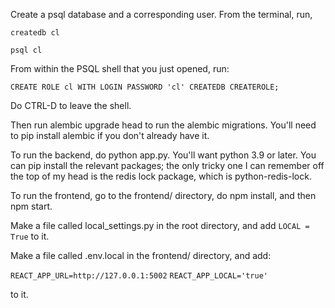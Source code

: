 Create a psql database and a corresponding user. From the terminal, run,

`createdb cl`

`psql cl`

From within the PSQL shell that you just opened, run:

`CREATE ROLE cl WITH LOGIN PASSWORD 'cl' CREATEDB CREATEROLE;`

Do CTRL-D to leave the shell.

Then run alembic upgrade head to run the alembic migrations. You'll need to pip install alembic if you don't already have it.

To run the backend, do python app.py. You'll want python 3.9 or later. You can pip install the relevant packages; the only tricky one I can remember off the top of my head is the redis lock package, which is python-redis-lock. 

To run the frontend, go to the frontend/ directory, do npm install, and then npm start.

Make a file called local_settings.py in the root directory, and add `LOCAL = True` to it.

Make a file called .env.local in the frontend/ directory, and add:

`REACT_APP_URL=http://127.0.0.1:5002`
`REACT_APP_LOCAL='true'`

to it.

